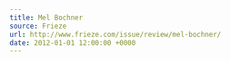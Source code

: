 ```yaml
---
title: Mel Bochner
source: Frieze
url: http://www.frieze.com/issue/review/mel-bochner/
date: 2012-01-01 12:00:00 +0000
---
```

